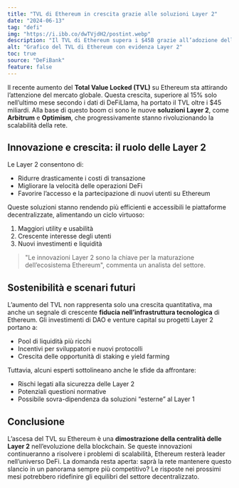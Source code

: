 ```yaml
---
title: "TVL di Ethereum in crescita grazie alle soluzioni Layer 2"
date: "2024-06-13"
tag: "defi"
img: "https://i.ibb.co/dwTVjdH2/postint.webp"
description: "Il TVL di Ethereum supera i $45B grazie all’adozione delle innovazioni Layer 2"
alt: "Grafico del TVL di Ethereum con evidenza Layer 2"
toc: true
source: "DeFiBank"
feature: false
---
```


Il recente aumento del **Total Value Locked (TVL)** su Ethereum sta attirando l’attenzione del mercato globale. Questa crescita, superiore al 15% solo nell’ultimo mese secondo i dati di DeFiLlama, ha portato il TVL oltre i $45 miliardi. Alla base di questo boom ci sono le nuove **soluzioni Layer 2**, come **Arbitrum** e **Optimism**, che progressivamente stanno rivoluzionando la scalabilità della rete.

## Innovazione e crescita: il ruolo delle Layer 2

Le Layer 2 consentono di:
- Ridurre drasticamente i costi di transazione
- Migliorare la velocità delle operazioni DeFi
- Favorire l’accesso e la partecipazione di nuovi utenti su Ethereum

Queste soluzioni stanno rendendo più efficienti e accessibili le piattaforme decentralizzate, alimentando un ciclo virtuoso:

1. Maggiori utility e usabilità
2. Crescente interesse degli utenti
3. Nuovi investimenti e liquidità

> "Le innovazioni Layer 2 sono la chiave per la maturazione dell’ecosistema Ethereum", commenta un analista del settore.

## Sostenibilità e scenari futuri

L’aumento del TVL non rappresenta solo una crescita quantitativa, ma anche un segnale di crescente **fiducia nell’infrastruttura tecnologica** di Ethereum. Gli investimenti di DAO e venture capital su progetti Layer 2 portano a:
- Pool di liquidità più ricchi
- Incentivi per sviluppatori e nuovi protocolli
- Crescita delle opportunità di staking e yield farming

Tuttavia, alcuni esperti sottolineano anche le sfide da affrontare:
- Rischi legati alla sicurezza delle Layer 2
- Potenziali questioni normative
- Possibile sovra-dipendenza da soluzioni “esterne” al Layer 1

## Conclusione

L’ascesa del TVL su Ethereum è una **dimostrazione della centralità delle Layer 2** nell’evoluzione della blockchain. Se queste innovazioni continueranno a risolvere i problemi di scalabilità, Ethereum resterà leader nell’universo DeFi. La domanda resta aperta: saprà la rete mantenere questo slancio in un panorama sempre più competitivo? Le risposte nei prossimi mesi potrebbero ridefinire gli equilibri del settore decentralizzato.